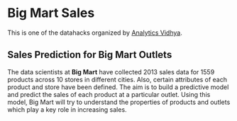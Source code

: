 # Big Mart Sales
This is one of the datahacks organized by [Analytics Vidhya](https://datahack.analyticsvidhya.com/contest/practice-problem-big-mart-sales-iii/). 

## Sales Prediction for Big Mart Outlets
The data scientists at **Big Mart** have collected 2013 sales data for 1559 products across 10 stores in different cities. Also, certain attributes of each product and store have been defined. The aim is to build a predictive model and predict the sales of each product at a particular outlet. Using this model, Big Mart will try to understand the properties of products and outlets which play a key role in increasing sales.



